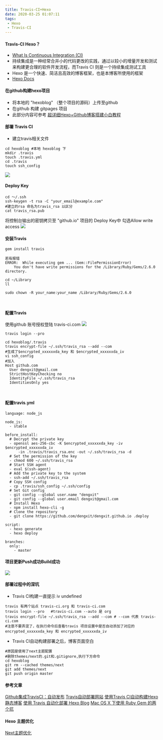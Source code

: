 ```yaml
---
title: Travis-CI+Hexo
date: 2020-03-25 01:07:11
tags:
 - Hexo
 - Travis-CI
---
```


#### Travis-CI Hexo？
* [What Is Continuous Integration (CI)](https://docs.travis-ci.com/user/for-beginners/)
* 持续集成是一种经常合并小的代码更改的实践，通过以较小的增量开发和测试来构建更合理的软件开发流程，而Travis CI 则是一个持续集成测试工具
* Hexo 是一个快速、简洁且高效的博客框架，也是本博客所使用的框架
* [Hexo Docs](https://hexo.io/zh-cn/docs/configuration)

<!-- more -->
#### 在github构建hexo项目

* 将本地的 "hexoblog" （整个项目的源码）上传至github
* 在github 构建 gitpages 项目
* 此部分内容可参考 [超详细Hexo+Github博客搭建小白教程](https://zhuanlan.zhihu.com/p/35668237)

#### 部署 Travis CI

* 建立travis相关文件
````
cd hexoblog #本地 hexoblog 下
mkdir .travis
touch .travis.yml
cd .travis
touch ssh_config
````
![](https://blog-image-1256046195.cos.ap-chengdu.myqcloud.com/Travis.png)

#### Deploy Key
````
cd ～/.ssh
ssh-keygen -t rsa -C "your_email@example.com"
#建立的rsa 命名为travis_rsa 以区分
cat travis_rsa.pub
````
将控制台输出的密钥拷贝至 "github.io" 项目的 Deploy Key中
勾选Allow write access
![](https://blog-image-1256046195.cos.ap-chengdu.myqcloud.com/DeployKey.png)

####  安装Travis

````
gem install travis

若有报错
ERROR:  While executing gem ... (Gem::FilePermissionError)
    You don't have write permissions for the /Library/Ruby/Gems/2.6.0 directory.
 
cd ~/Library
ll

sudo chown -R your_name:your_name /Library/Ruby/Gems/2.6.0

 
````

####  配置Travis
使用github 账号授权登陆 travis-ci.com
![](https://blog-image-1256046195.cos.ap-chengdu.myqcloud.com/Sign-up-travis.png)
````
travis login --pro 

cd hexoblog/.travis
travis encrypt-file ~/.ssh/travis_rsa --add --com
#生成了$encrypted_xxxxxxda_key 和 $encrypted_xxxxxxda_iv
vi ssh_config
#加入
Host github.com
  User dengxit@gmail.com
  StrictHostKeyChecking no
  IdentityFile ~/.ssh/travis_rsa
  IdentitiesOnly yes

 
````

####  配置travis.yml
````
language: node_js

node_js:
  - stable

before_install:
  # Decrypt the private key
  - openssl aes-256-cbc -K $encrypted_xxxxxxda_key -iv $encrypted_xxxxxxda_iv
      -in .travis/travis_rsa.enc -out ~/.ssh/travis_rsa -d
  # Set the permission of the key
  - chmod 600 ~/.ssh/travis_rsa
  # Start SSH agent
  - eval $(ssh-agent)
  # Add the private key to the system
  - ssh-add ~/.ssh/travis_rsa
  # Copy SSH config
  - cp .travis/ssh_config ~/.ssh/config
  # Set Git config
  - git config --global user.name "dengxit"
  - git config --global user.email dengxit@gmail.com
  # Install Hexo
  - npm install hexo-cli -g
  # Clone the repository
  - git clone https://github.com/dengxit/dengxit.github.io .deploy

script:
  - hexo generate
  - hexo deploy

branches:
  only:
    - master
````
#### 项目更新Push成功Build成功
![](https://blog-image-1256046195.cos.ap-chengdu.myqcloud.com/build-success.png)

#### 部署过程中的深坑

*  Travis CI构建一直提示 iv undefined
````
travis 有两个站点 travis-ci.org 和 travis-ci.com
travis login --pro   #travis-ci.com --auto 是 org
travis encrypt-file ~/.ssh/travis_rsa --add --com # --com 代表 travis-ci.com
#注意不要弄混了，在执行命令后查看travis 项目设置中是否自动添加了对应的encrypted_xxxxxxda_key 和 encrypted_xxxxxxda_iv

````
*  Travis CI自动构建部署之后，博客页面空白

````
#原因是使用了next主题配置
#删除themes/next的.git和.gitignore,执行下方命令
cd hexoblog
git rm --cached themes/next
git add themes/next
git push origin master

````

#### 参考文章

[Github集成TravisCI：自动发布](https://github.com/levy9527/blog/issues/1)
[Travis自动部署网站](https://zespia.tw/blog/2015/01/21/continuous-deployment-to-github-with-travis/)
[使用Travis CI自动构建Hexo静态博客](https://researchlab.github.io/2016/05/08/travis-ci-deploy-hexo-blog/)
[使用 Travis 自动化部署 Hexo Blog](https://g2ex.top/2019/06/28/hexo-with-travis-ci/)
[Mac OS X 下使用 Ruby Gem 的两个坑](https://www.jianshu.com/p/bb9fe3fd45d0)


#### Hexo 主题优化

[Next主题优化](https://www.jianshu.com/p/3ff20be8574c)





